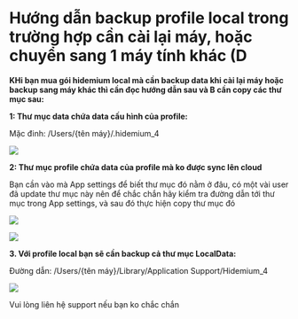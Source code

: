 # Hướng dẫn backup profile local trong trường hợp cần cài lại máy, hoặc chuyển sang 1 máy tính khác (D

**KHi bạn mua gói hidemium local mà cần backup data khi cài lại máy hoặc backup sang máy khác thì cần đọc hướng dẫn sau và B cần copy các thư mục sau:**

**1: Thư mục data chứa data cấu hình của profile:**&#x20;

Mặc đinh: /Users/{tên máy}/.hidemium\_4

![](http://education.hidemium.io/wp-content/uploads/2025/06/Screenshot_5-1.png)

&#x20;

**2: Thư mục profile chứa data của profile mà ko được sync lên cloud**

Bạn cần vào mà App settings để biết thư mục đó nằm ở đâu, có một vài user đã update thư mục này nên để chắc chắn hãy kiểm tra đường dẫn tới thư mục trong App settings, và sau đó thực hiện copy thư mục đó

![](http://education.hidemium.io/wp-content/uploads/2025/06/Screenshot_2-2.png)

&#x20;

![](http://education.hidemium.io/wp-content/uploads/2025/06/Screenshot_3-1.png)

&#x20;

**3. Với profile local bạn sẽ cần backup cả thư mục LocalData:**

Đường dẫn: /Users/{tên máy}/Library/Application Support/Hidemium\_4

&#x20;

![](http://education.hidemium.io/wp-content/uploads/2025/06/Screenshot_4-1.png)

&#x20;

Vui lòng liên hệ support nếu bạn ko chắc chắn
